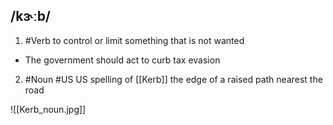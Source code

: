 ## /kɝːb/  
1. #Verb
to control or limit something that is not wanted

- The government should act to curb tax evasion 
2. #Noun #US
US spelling of [[Kerb]]
the edge of a raised path nearest the road

![[Kerb_noun.jpg]]